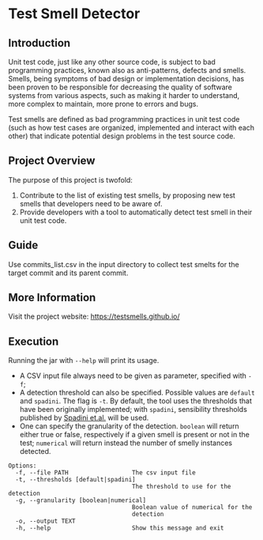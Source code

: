 # Test Smell Detector

## Introduction

Unit test code, just like any other source code, is subject to bad programming practices, known also as anti-patterns, defects and smells. Smells, being symptoms of bad design or implementation decisions, has been proven to be responsible for decreasing the quality of software systems from various aspects, such as making it harder to understand, more complex to maintain, more prone to errors and bugs.

Test smells are defined as bad programming practices in unit test code (such as how test cases are organized, implemented and interact with each other) that indicate potential design problems in the test source code.

## Project Overview

The purpose of this project is twofold:

1. Contribute to the list of existing test smells, by proposing new test smells that developers need to be aware of.
2. Provide developers with a tool to automatically detect test smell in their unit test code.

## Guide
Use commits_list.csv in the input directory to collect test smelts for the target commit and its parent commit.

## More Information

Visit the project website: https://testsmells.github.io/

## Execution

Running the jar with `--help` will print its usage.

* A CSV input file always need to be given as parameter, specified with `-f`;
* A detection threshold can also be specified. Possible values are `default` and `spadini`. The flag is `-t`.
By default, the tool uses the thresholds that have been originally implemented; 
with `spadini`, sensibility thresholds published by [Spadini et.al.] will be used.
* One can specify the granularity of the detection. `boolean` will return either true or false, respectively if a 
given smell is present or not in the test; `numerical` will return instead the number of smelly instances detected.  

```
Options:
  -f, --file PATH                  The csv input file
  -t, --thresholds [default|spadini]
                                   The threshold to use for the detection
  -g, --granularity [boolean|numerical]
                                   Boolean value of numerical for the
                                   detection
  -o, --output TEXT
  -h, --help                       Show this message and exit
```

[Spadini et.al.]: https://dl.acm.org/doi/abs/10.1145/3379597.3387453